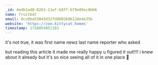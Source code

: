 ```yaml
---
_id: 4edb1ad0-8263-11ef-b8ff-b79e89ac8bb6
name: fruitbat
email: 0cc0ba53043d32fd800260b128e4e35b
website: 'https://zoe.kittycat.homes'
timestamp: 1728054851181
---
```

it's not true, it was first name newz last name reporter who asked

but reading this article it made me really happy u figured it out!!!! i knew about it already but it's so nice seeing all of it in one place 🥹
